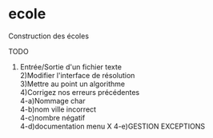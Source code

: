 # ecole
Construction des écoles
  
TODO  
  
1) Entrée/Sortie d'un fichier texte  
2)Modifier l'interface de résolution  
3)Mettre au point un algorithme  
4)Corrigez nos erreurs précédentes  
4-a)Nommage char  
4-b)nom ville incorrect  
4-c)nombre négatif  
4-d)documentation menu  X
4-e)GESTION EXCEPTIONS  
